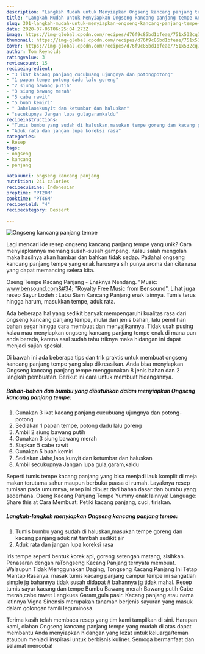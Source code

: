 ```yaml
---
description: "Langkah Mudah untuk Menyiapkan Ongseng kancang panjang tempe Anti Gagal"
title: "Langkah Mudah untuk Menyiapkan Ongseng kancang panjang tempe Anti Gagal"
slug: 301-langkah-mudah-untuk-menyiapkan-ongseng-kancang-panjang-tempe-anti-gagal
date: 2020-07-06T06:25:04.273Z
image: https://img-global.cpcdn.com/recipes/d76f9c85bd1bfeae/751x532cq70/ongseng-kancang-panjang-tempe-foto-resep-utama.jpg
thumbnail: https://img-global.cpcdn.com/recipes/d76f9c85bd1bfeae/751x532cq70/ongseng-kancang-panjang-tempe-foto-resep-utama.jpg
cover: https://img-global.cpcdn.com/recipes/d76f9c85bd1bfeae/751x532cq70/ongseng-kancang-panjang-tempe-foto-resep-utama.jpg
author: Tom Reynolds
ratingvalue: 3
reviewcount: 15
recipeingredient:
- "3 ikat kacang panjang cucubuang ujungnya dan potongpotong"
- "1 papan tempe potong dadu lalu goreng"
- "2 siung bawang putih"
- "3 siung bawang merah"
- "5 cabe rawit"
- "5 buah kemiri"
- " Jahelaoskunyit dan ketumbar dan haluskan"
- "secukupnya Jangan lupa gulagaramkaldu"
recipeinstructions:
- "Tumis bumbu yang sudah di haluskan,masukan tempe goreng dan kacang panjang aduk rat tambah sedikit air"
- "Aduk rata dan jangan lupa koreksi rasa"
categories:
- Resep
tags:
- ongseng
- kancang
- panjang

katakunci: ongseng kancang panjang 
nutrition: 241 calories
recipecuisine: Indonesian
preptime: "PT20M"
cooktime: "PT46M"
recipeyield: "4"
recipecategory: Dessert

---
```



![Ongseng kancang panjang tempe](https://img-global.cpcdn.com/recipes/d76f9c85bd1bfeae/751x532cq70/ongseng-kancang-panjang-tempe-foto-resep-utama.jpg)

Lagi mencari ide resep ongseng kancang panjang tempe yang unik? Cara menyiapkannya memang susah-susah gampang. Kalau salah mengolah maka hasilnya akan hambar dan bahkan tidak sedap. Padahal ongseng kancang panjang tempe yang enak harusnya sih punya aroma dan cita rasa yang dapat memancing selera kita.

Oseng Tempe Kacang Panjang - Enaknya Nendang. &#34;Music: www.bensound.com&#34; &#34;Royalty Free Music from Bensound&#34;. Lihat juga resep Sayur Lodeh : Labu Siam Kancang Panjang enak lainnya. Tumis terus hingga harum, masukkan tempe, aduk rata.

Ada beberapa hal yang sedikit banyak mempengaruhi kualitas rasa dari ongseng kancang panjang tempe, mulai dari jenis bahan, lalu pemilihan bahan segar hingga cara membuat dan menyajikannya. Tidak usah pusing kalau mau menyiapkan ongseng kancang panjang tempe enak di mana pun anda berada, karena asal sudah tahu triknya maka hidangan ini dapat menjadi sajian spesial.


Di bawah ini ada beberapa tips dan trik praktis untuk membuat ongseng kancang panjang tempe yang siap dikreasikan. Anda bisa menyiapkan Ongseng kancang panjang tempe menggunakan 8 jenis bahan dan 2 langkah pembuatan. Berikut ini cara untuk membuat hidangannya.

<!--inarticleads1-->

##### Bahan-bahan dan bumbu yang dibutuhkan dalam menyiapkan Ongseng kancang panjang tempe:

1. Gunakan 3 ikat kacang panjang cucubuang ujungnya dan potong-potong
1. Sediakan 1 papan tempe, potong dadu lalu goreng
1. Ambil 2 siung bawang putih
1. Gunakan 3 siung bawang merah
1. Siapkan 5 cabe rawit
1. Gunakan 5 buah kemiri
1. Sediakan  Jahe,laos,kunyit dan ketumbar dan haluskan
1. Ambil secukupnya Jangan lupa gula,garam,kaldu


Seperti tumis tempe kacang panjang yang bisa menjadi lauk komplit di meja makan terutama sahur maupun berbuka puasa di rumah. Layaknya resep tumisan pada umumnya, resep ini dibuat dari bahan dasar dan bumbu yang sederhana. Oseng Kacang Panjang Tempe Yummy enak lainnya! Language: Share this at Cara Membuat: Petiki kacang panjang, cuci, tiriskan. 

<!--inarticleads2-->

##### Langkah-langkah menyiapkan Ongseng kancang panjang tempe:

1. Tumis bumbu yang sudah di haluskan,masukan tempe goreng dan kacang panjang aduk rat tambah sedikit air
1. Aduk rata dan jangan lupa koreksi rasa


Iris tempe seperti bentuk korek api, goreng setengah matang, sisihkan. Penasaran dengan raTongseng Kacang Panjang ternyata membuat. Walaupun Tidak Menggunakan Daging, Tongseng Kacang Panjang Ini Tetap Mantap Rasanya. masak tumis kacang panjang campur tempe ini sangatlah simple jg bahannya tidak susah didapat # bahannya jg tidak mahal. Resep tumis sayur kacang dan tempe Bumbu Bawang merah Bawang putih Cabe merah,cabe rawet Lengkues Garam,gula pasir. Kacang panjang atau nama latinnya Vigna Sinensis merupakan tanaman berjenis sayuran yang masuk dalam golongan famili leguminosa. 

Terima kasih telah membaca resep yang tim kami tampilkan di sini. Harapan kami, olahan Ongseng kancang panjang tempe yang mudah di atas dapat membantu Anda menyiapkan hidangan yang lezat untuk keluarga/teman ataupun menjadi inspirasi untuk berbisnis kuliner. Semoga bermanfaat dan selamat mencoba!
